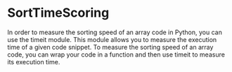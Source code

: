 # SortTimeScoring
In order to measure the sorting speed of an array code in Python, you can use the timeit module. This module allows you to measure the execution time of a given code snippet. To measure the sorting speed of an array code, you can wrap your code in a function and then use timeit to measure its execution time.
